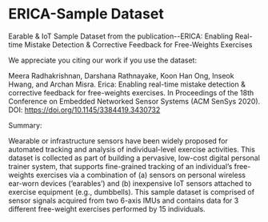 # ERICA-Sample Dataset
Earable & IoT Sample Dataset from the publication--ERICA: Enabling Real-time Mistake Detection & Corrective Feedback for Free-Weights Exercises

We appreciate you citing our work if you use the dataset:

Meera Radhakrishnan, Darshana Rathnayake, Koon Han Ong, Inseok Hwang, and Archan Misra. Erica: Enabling real-time mistake detection & corrective feedback for free-weights exercises. In Proceedings of the 18th Conference on Embedded Networked Sensor Systems (ACM SenSys 2020). DOI: https://doi.org/10.1145/3384419.3430732

Summary:

Wearable or infrastructure sensors have been widely proposed for automated tracking and analysis of individual-level exercise activities. This dataset is collected as part of building a pervasive, low-cost digital personal trainer system, that supports fine-grained tracking of an individual’s free-weights exercises via a combination of (a) sensors on personal wireless ear-worn devices (‘earables’) and (b) inexpensive IoT sensors attached to exercise equipment (e.g., dumbbells). This sample dataset is comprised of sensor signals acquired from two 6-axis IMUs and contains data for 3 different free-weight exercises performed by 15 individuals.
